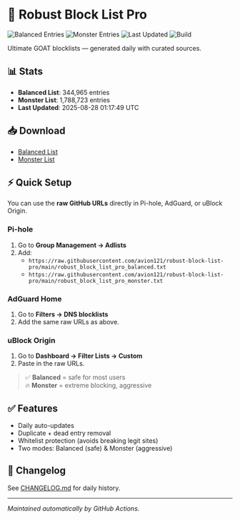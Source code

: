 # 🚀 Robust Block List Pro

![Balanced Entries](https://img.shields.io/badge/Balanced_Entries-344k-blue)
![Monster Entries](https://img.shields.io/badge/Monster_Entries-1M-red)
![Last Updated](https://img.shields.io/badge/Last_Updated-2025--08--28-success)
![Build](https://github.com/avion121/robust-block-list-pro/actions/workflows/run.yml/badge.svg)

Ultimate GOAT blocklists — generated daily with curated sources.

## 📊 Stats
- **Balanced List**: 344,965 entries  
- **Monster List**: 1,788,723 entries  
- **Last Updated**: 2025-08-28 01:17:49 UTC

## 📥 Download
- [Balanced List](./robust_block_list_pro_balanced.txt)  
- [Monster List](./robust_block_list_pro_monster.txt)  

## ⚡ Quick Setup

You can use the **raw GitHub URLs** directly in Pi-hole, AdGuard, or uBlock Origin.

### Pi-hole
1. Go to **Group Management → Adlists**
2. Add:
   - `https://raw.githubusercontent.com/avion121/robust-block-list-pro/main/robust_block_list_pro_balanced.txt`
   - `https://raw.githubusercontent.com/avion121/robust-block-list-pro/main/robust_block_list_pro_monster.txt`

### AdGuard Home
1. Go to **Filters → DNS blocklists**
2. Add the same raw URLs as above.

### uBlock Origin
1. Go to **Dashboard → Filter Lists → Custom**
2. Paste in the raw URLs.

> ✅ **Balanced** = safe for most users  
> 🔥 **Monster** = extreme blocking, aggressive

## ✅ Features
- Daily auto-updates  
- Duplicate + dead entry removal  
- Whitelist protection (avoids breaking legit sites)  
- Two modes: Balanced (safe) & Monster (aggressive)  

## 📜 Changelog
See [CHANGELOG.md](./CHANGELOG.md) for daily history.

---
*Maintained automatically by GitHub Actions.*
